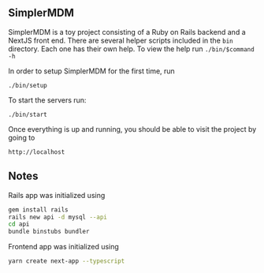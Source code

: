 ## SimplerMDM

SimplerMDM is a toy project consisting of a Ruby on Rails backend and a NextJS front end.
There are several helper scripts included in the `bin` directory. Each one has their own help. To view the help
run `./bin/$command -h`

In order to setup SimplerMDM for the first time, run 
```
./bin/setup
```

To start the servers run:
```
./bin/start
```
Once everything is up and running, you should be able to visit the project by going to 
```
http://localhost
```

## Notes 

Rails app was initialized using 
```bash
gem install rails
rails new api -d mysql --api
cd api 
bundle binstubs bundler
```

Frontend app was initialized using

```bash
yarn create next-app --typescript
```